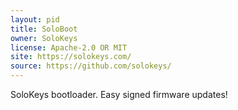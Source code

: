```yaml
---
layout: pid
title: SoloBoot
owner: SoloKeys
license: Apache-2.0 OR MIT
site: https://solokeys.com/
source: https://github.com/solokeys/
---
```

SoloKeys bootloader. Easy signed firmware updates!
